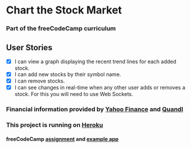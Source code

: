 # Chart the Stock Market
### Part of the freeCodeCamp curriculum

## User Stories
- [X] I can view a graph displaying the recent trend lines for each added stock.
- [X] I can add new stocks by their symbol name.
- [X] I can remove stocks.
- [X] I can see changes in real-time when any other user adds or removes a stock. For this you will need to use Web Sockets.

### Financial information provided by [Yahoo Finance](https://developer.yahoo.com/yql/) and [Quandl](https://www.quandl.com/)

### This project is running on [Heroku](https://andydlindsay-stock-market.herokuapp.com)

#### freeCodeCamp [assignment](https://www.freecodecamp.com/challenges/chart-the-stock-market) and [example app](http://watchstocks.herokuapp.com/)